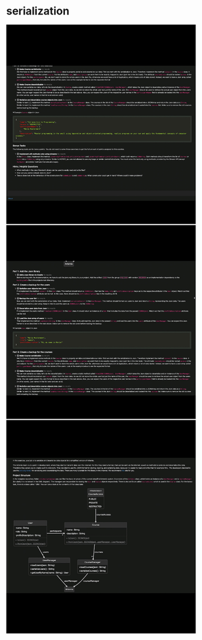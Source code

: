 # serialization
![](https://github.com/askhan963/serialization/blob/main/2.jpeg)
![](https://github.com/askhan963/serialization/blob/main/3.jpeg)
![](https://github.com/askhan963/serialization/blob/main/1.jpeg)
